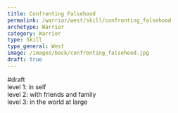 ```yaml
---
title: Confronting Falsehood
permalink: /warrior/west/skill/confronting_falsehood
archetype: Warrior
category: Warrior
type: Skill
type_general: West
image: /images/back/confronting_falsehood.jpg
draft: true
---
```

#draft   
level 1: in self  
level 2: with friends and family  
level 3: in the world at large
